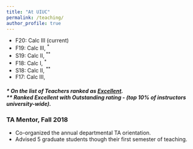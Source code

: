 ```yaml
---
title: "At UIUC"
permalink: /teaching/
author_profile: true
---
```


* F20: Calc III (current)
* F19: Calc III, <sup>*</sup>
* S19: Calc II,  <sup>**</sup>
* F18: Calc I,   <sup>*</sup>    
* S18: Calc II,   <sup>**</sup>
* F17: Calc III,         

  

##### * On the list of Teachers ranked as <a href="https://citl.illinois.edu/citl-101/measurement-evaluation/teaching-evaluation/teaching-evaluations(ices)/teachers-ranked-as-excellent" target="_blank"> Excellent</a>.<br> ** Ranked Excellent with <i>Outstanding</i> rating - (top 10% of instructors university-wide).

### TA Mentor, Fall 2018
   * Co-organized the annual departmental TA orientation.
   * Advised 5 graduate students though their first semester of teaching.
